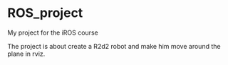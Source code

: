 # ROS_project
 My project for the iROS course

The project is about create a R2d2 robot and make him move around the plane in rviz.
